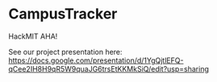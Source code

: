 # CampusTracker
HackMIT AHA!    

See our project presentation here: https://docs.google.com/presentation/d/1YgQjtlEFQ-qCee2IH8H9qR5W9quaJG6trsEtKKMkSiQ/edit?usp=sharing

